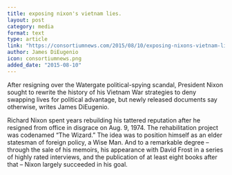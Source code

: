```yaml
---
title: exposing nixon's vietnam lies.
layout: post
category: media
format: text
type: article
link: "https://consortiumnews.com/2015/08/10/exposing-nixons-vietnam-lies/"
author: James DiEugenio
icon: consortiumnews.png
added_date: "2015-08-10"
---
```


After resigning over the Watergate political-spying scandal, President Nixon
sought to rewrite the history of his Vietnam War strategies to deny swapping
lives for political advantage, but newly released documents say otherwise,
writes James DiEugenio.  

Richard Nixon spent years rebuilding his tattered reputation after he resigned
from office in disgrace on Aug. 9, 1974. The rehabilitation project was
codenamed “The Wizard.” The idea was to position himself as an elder statesman
of foreign policy, a Wise Man. And to a remarkable degree – through the sale of
his memoirs, his appearance with David Frost in a series of highly rated
interviews, and the publication of at least eight books after that – Nixon
largely succeeded in his goal.  
